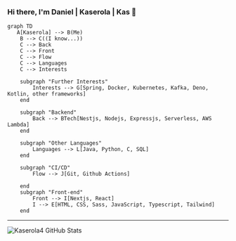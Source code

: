 ### Hi there, I'm Daniel | Kaserola | Kas 👋

```mermaid
graph TD
   A[Kaserola] --> B(Me)
    B --> C((I know...))
    C --> Back 
    C --> Front
    C --> Flow
    C --> Languages
    C --> Interests

    subgraph "Further Interests"
        Interests --> G[Spring, Docker, Kubernetes, Kafka, Deno, Kotlin, other frameworks]
    end
     
    subgraph "Backend"
        Back --> BTech[Nestjs, Nodejs, Expressjs, Serverless, AWS Lambda]
    end

    subgraph "Other Languages"
        Languages --> L[Java, Python, C, SQL]
    end

    subgraph "CI/CD"
        Flow --> J[Git, Github Actions]
    
    end 
    subgraph "Front-end"
        Front --> I[Nextjs, React]
        I --> E[HTML, CSS, Sass, JavaScript, Typescript, Tailwind]
    end
   ```
---
<img align="left" alt="Kaserola4 GitHub Stats" src="https://github-readme-stats.vercel.app/api?username=Kaserola4&show_icons=true&hide_border=false&title_color=ff652f&icon_color=FFE400&bg_color=09131B&text_color=ffffff&border_color=008080"/>

